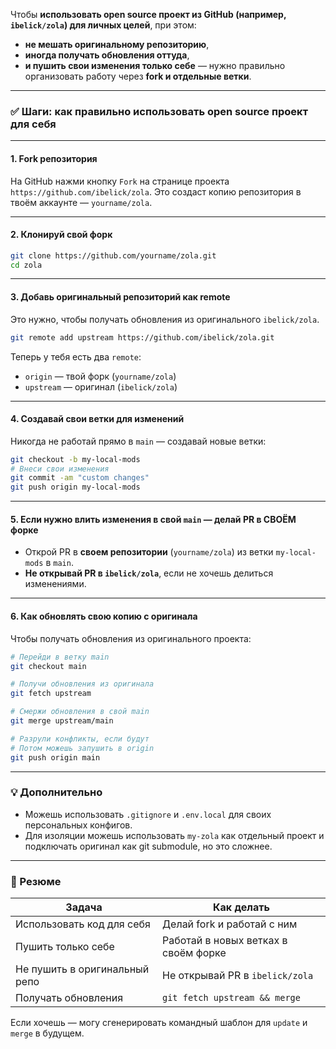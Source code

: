 Чтобы **использовать open source проект из GitHub (например, `ibelick/zola`) для личных целей**, при этом:

* **не мешать оригинальному репозиторию**,
* **иногда получать обновления оттуда**,
* **и пушить свои изменения только себе** —
  нужно правильно организовать работу через **fork и отдельные ветки**.

---

### ✅ Шаги: как правильно использовать open source проект для себя

---

#### 1. **Fork репозитория**

На GitHub нажми кнопку `Fork` на странице проекта `https://github.com/ibelick/zola`.
Это создаст копию репозитория в твоём аккаунте — `yourname/zola`.

---

#### 2. **Клонируй свой форк**

```bash
git clone https://github.com/yourname/zola.git
cd zola
```

---

#### 3. **Добавь оригинальный репозиторий как remote**

Это нужно, чтобы получать обновления из оригинального `ibelick/zola`.

```bash
git remote add upstream https://github.com/ibelick/zola.git
```

Теперь у тебя есть два `remote`:

* `origin` — твой форк (`yourname/zola`)
* `upstream` — оригинал (`ibelick/zola`)

---

#### 4. **Создавай свои ветки для изменений**

Никогда не работай прямо в `main` — создавай новые ветки:

```bash
git checkout -b my-local-mods
# Внеси свои изменения
git commit -am "custom changes"
git push origin my-local-mods
```

---

#### 5. **Если нужно влить изменения в свой `main` — делай PR в СВОЁМ форке**

* Открой PR в **своем репозитории** (`yourname/zola`) из ветки `my-local-mods` в `main`.
* **Не открывай PR в `ibelick/zola`**, если не хочешь делиться изменениями.

---

#### 6. **Как обновлять свою копию с оригинала**

Чтобы получать обновления из оригинального проекта:

```bash
# Перейди в ветку main
git checkout main

# Получи обновления из оригинала
git fetch upstream

# Смержи обновления в свой main
git merge upstream/main

# Разрули конфликты, если будут
# Потом можешь запушить в origin
git push origin main
```

---

### 💡 Дополнительно

* Можешь использовать `.gitignore` и `.env.local` для своих персональных конфигов.
* Для изоляции можешь использовать `my-zola` как отдельный проект и подключать оригинал как git submodule, но это сложнее.

---

### 📌 Резюме

| Задача                        | Как делать                           |
| ----------------------------- | ------------------------------------ |
| Использовать код для себя     | Делай fork и работай с ним           |
| Пушить только себе            | Работай в новых ветках в своём форке |
| Не пушить в оригинальный репо | Не открывай PR в `ibelick/zola`      |
| Получать обновления           | `git fetch upstream && merge`        |

Если хочешь — могу сгенерировать командный шаблон для `update` и `merge` в будущем.
